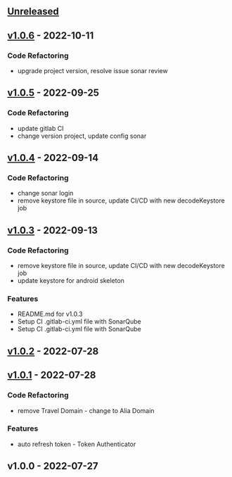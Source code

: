 <a name="unreleased"></a>
## [Unreleased]


<a name="v1.0.6"></a>
## [v1.0.6] - 2022-10-11
### Code Refactoring
- upgrade project version, resolve issue sonar review


<a name="v1.0.5"></a>
## [v1.0.5] - 2022-09-25
### Code Refactoring
- update gitlab CI
- change version project, update config sonar


<a name="v1.0.4"></a>
## [v1.0.4] - 2022-09-14
### Code Refactoring
- change sonar login
- remove keystore file in source, update CI/CD with new decodeKeystore job


<a name="v1.0.3"></a>
## [v1.0.3] - 2022-09-13
### Code Refactoring
- remove keystore file in source, update CI/CD with new decodeKeystore job
- update keystore for android skeleton

### Features
- README.md for v1.0.3
- Setup CI .gitlab-ci.yml file with SonarQube
- Setup CI .gitlab-ci.yml file with SonarQube


<a name="v1.0.2"></a>
## [v1.0.2] - 2022-07-28

<a name="v1.0.1"></a>
## [v1.0.1] - 2022-07-28
### Code Refactoring
- remove Travel Domain - change to Alia Domain

### Features
- auto refresh token - Token Authenticator


<a name="v1.0.0"></a>
## v1.0.0 - 2022-07-27

[Unreleased]: https://gitlab.geekup.io/gu_mobile/android/skeleton/compare/v1.0.6...HEAD
[v1.0.6]: https://gitlab.geekup.io/gu_mobile/android/skeleton/compare/v1.0.5...v1.0.6
[v1.0.5]: https://gitlab.geekup.io/gu_mobile/android/skeleton/compare/v1.0.4...v1.0.5
[v1.0.4]: https://gitlab.geekup.io/gu_mobile/android/skeleton/compare/v1.0.3...v1.0.4
[v1.0.3]: https://gitlab.geekup.io/gu_mobile/android/skeleton/compare/v1.0.2...v1.0.3
[v1.0.2]: https://gitlab.geekup.io/gu_mobile/android/skeleton/compare/v1.0.1...v1.0.2
[v1.0.1]: https://gitlab.geekup.io/gu_mobile/android/skeleton/compare/v1.0.0...v1.0.1
